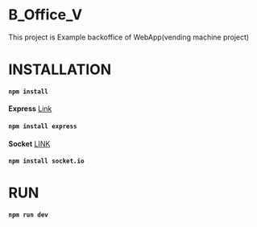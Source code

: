 # B_Office_V
This project is Example backoffice of WebApp(vending machine project)
# INSTALLATION
#### `npm install`

**Express**
[Link](https://www.npmjs.com/package/express) 
#### `npm install express`
**Socket**
[LINK](https://www.npmjs.com/package/socket.io)
#### `npm install socket.io`

# RUN
#### `npm run dev`
